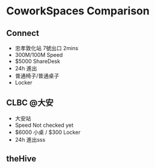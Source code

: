 # CoworkSpaces Comparison

## Connect

* 忠孝敦化站 7號出口 2mins
* 300M/100M Speed
* $5000 ShareDesk
* 24h 進出
* 普通椅子/普通桌子
* Locker

## CLBC @大安

* 大安站
* Speed Not checked yet
* $6000 小桌 / $300 Locker
* 24h 進出sss

## theHive